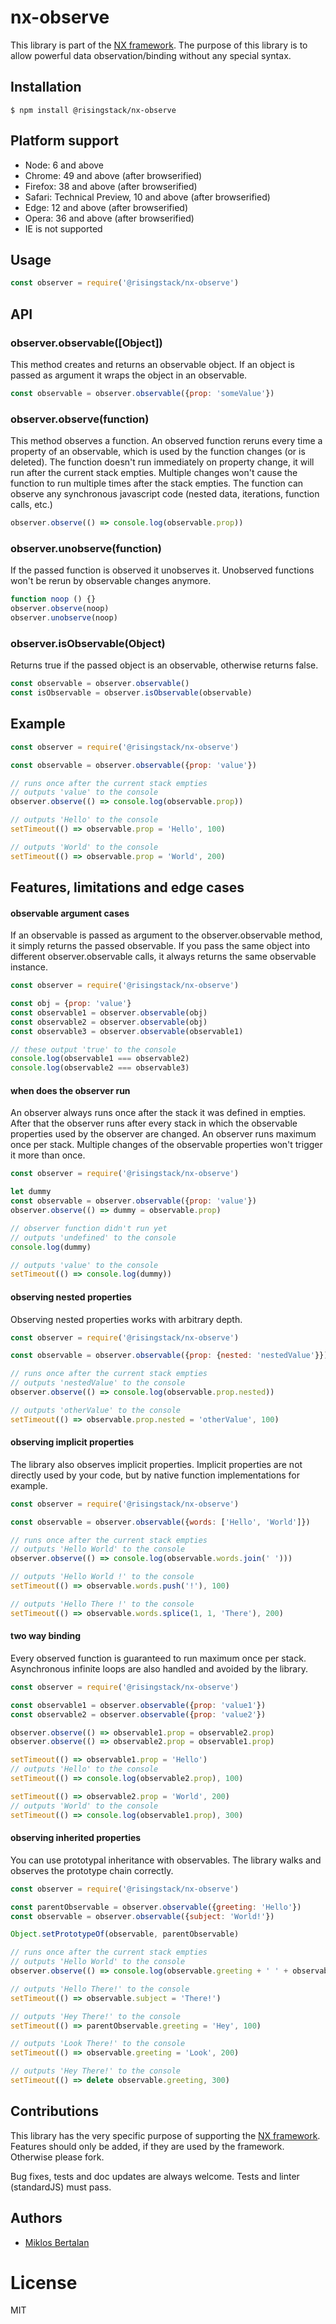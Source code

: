 # nx-observe

This library is part of the [NX framework](http://nx-nxframework.rhcloud.com/).
The purpose of this library is to allow powerful data observation/binding without any special syntax.

## Installation

```
$ npm install @risingstack/nx-observe
```

## Platform support

- Node: 6 and above
- Chrome: 49 and above (after browserified)
- Firefox: 38 and above (after browserified)
- Safari: Technical Preview, 10 and above (after browserified)
- Edge: 12 and above (after browserified)
- Opera: 36 and above (after browserified)
- IE is not supported

## Usage

```js
const observer = require('@risingstack/nx-observe')
```

## API

### observer.observable([Object])

This method creates and returns an observable object. If an object is passed as argument it wraps the object in an observable.

```js
const observable = observer.observable({prop: 'someValue'})
```

### observer.observe(function)

This method observes a function. An observed function reruns every time a property of an observable, which is used by the function changes (or is deleted). The function doesn't run immediately on property change, it will run after the current stack empties. Multiple changes won't cause the function to run multiple times after the stack empties. The function can observe any synchronous javascript code (nested data, iterations, function calls, etc.)

```js
observer.observe(() => console.log(observable.prop))
```

### observer.unobserve(function)

If the passed function is observed it unobserves it. Unobserved functions won't be rerun by observable changes anymore.

```js
function noop () {}
observer.observe(noop)
observer.unobserve(noop)
```

### observer.isObservable(Object)

Returns true if the passed object is an observable, otherwise returns false.

```js
const observable = observer.observable()
const isObservable = observer.isObservable(observable)
```

## Example

```js
const observer = require('@risingstack/nx-observe')

const observable = observer.observable({prop: 'value'})

// runs once after the current stack empties
// outputs 'value' to the console
observer.observe(() => console.log(observable.prop))

// outputs 'Hello' to the console
setTimeout(() => observable.prop = 'Hello', 100)

// outputs 'World' to the console
setTimeout(() => observable.prop = 'World', 200)
```

## Features, limitations and edge cases

#### observable argument cases

If an observable is passed as argument to the observer.observable method, it simply returns the passed observable. If you pass the same object into different observer.observable calls, it always returns the same observable instance.

```js
const observer = require('@risingstack/nx-observe')

const obj = {prop: 'value'}
const observable1 = observer.observable(obj)
const observable2 = observer.observable(obj)
const observable3 = observer.observable(observable1)

// these output 'true' to the console
console.log(observable1 === observable2)
console.log(observable2 === observable3)
```

#### when does the observer run

An observer always runs once after the stack it was defined in empties. After that the observer runs after every stack in which the observable properties used by the observer are changed. An observer runs maximum once per stack. Multiple changes of the observable properties won't trigger it more than once.

```js
const observer = require('@risingstack/nx-observe')

let dummy
const observable = observer.observable({prop: 'value'})
observer.observe(() => dummy = observable.prop)

// observer function didn't run yet
// outputs 'undefined' to the console
console.log(dummy)

// outputs 'value' to the console
setTimeout(() => console.log(dummy))
```

#### observing nested properties

Observing nested properties works with arbitrary depth.

```js
const observer = require('@risingstack/nx-observe')

const observable = observer.observable({prop: {nested: 'nestedValue'}})

// runs once after the current stack empties
// outputs 'nestedValue' to the console
observer.observe(() => console.log(observable.prop.nested))

// outputs 'otherValue' to the console
setTimeout(() => observable.prop.nested = 'otherValue', 100)
```

#### observing implicit properties

The library also observes implicit properties. Implicit properties are not directly used by your code, but by native function implementations for example.

```js
const observer = require('@risingstack/nx-observe')

const observable = observer.observable({words: ['Hello', 'World']})

// runs once after the current stack empties
// outputs 'Hello World' to the console
observer.observe(() => console.log(observable.words.join(' ')))

// outputs 'Hello World !' to the console
setTimeout(() => observable.words.push('!'), 100)

// outputs 'Hello There !' to the console
setTimeout(() => observable.words.splice(1, 1, 'There'), 200)
```

#### two way binding

Every observed function is guaranteed to run maximum once per stack. Asynchronous infinite loops are also handled and avoided by the library.

```js
const observer = require('@risingstack/nx-observe')

const observable1 = observer.observable({prop: 'value1'})
const observable2 = observer.observable({prop: 'value2'})

observer.observe(() => observable1.prop = observable2.prop)
observer.observe(() => observable2.prop = observable1.prop)

setTimeout(() => observable1.prop = 'Hello')
// outputs 'Hello' to the console
setTimeout(() => console.log(observable2.prop), 100)

setTimeout(() => observable2.prop = 'World', 200)
// outputs 'World' to the console
setTimeout(() => console.log(observable1.prop), 300)
```

#### observing inherited properties

You can use prototypal inheritance with observables. The library walks and observes the prototype chain correctly.

```js
const observer = require('@risingstack/nx-observe')

const parentObservable = observer.observable({greeting: 'Hello'})
const observable = observer.observable({subject: 'World!'})

Object.setPrototypeOf(observable, parentObservable)

// runs once after the current stack empties
// outputs 'Hello World' to the console
observer.observe(() => console.log(observable.greeting + ' ' + observable.subject))

// outputs 'Hello There!' to the console
setTimeout(() => observable.subject = 'There!')

// outputs 'Hey There!' to the console
setTimeout(() => parentObservable.greeting = 'Hey', 100)

// outputs 'Look There!' to the console
setTimeout(() => observable.greeting = 'Look', 200)

// outputs 'Hey There!' to the console
setTimeout(() => delete observable.greeting, 300)
```

## Contributions

This library has the very specific purpose of supporting the [NX framework](https://github.com/RisingStack/nx-framework). Features should only be added, if they are used by the framework. Otherwise please fork.

Bug fixes, tests and doc updates are always welcome.
Tests and linter (standardJS) must pass.

## Authors

  - [Miklos Bertalan](https://github.com/solkimicreb)

# License

  MIT
